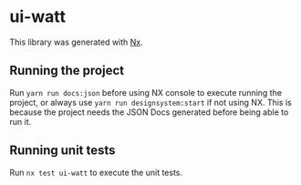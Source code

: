 # ui-watt

This library was generated with [Nx](https://nx.dev).

## Running the project

Run `yarn run docs:json` before using NX console to execute running the project, or always use `yarn run designsystem:start` if not using NX.
This is because the project needs the JSON Docs generated before being able to run it.

## Running unit tests

Run `nx test ui-watt` to execute the unit tests.
